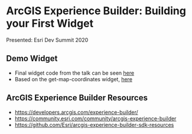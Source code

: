 # ArcGIS Experience Builder: Building your First Widget

Presented: Esri Dev Summit 2020

## Demo Widget

* Final widget code from the talk can be seen [here](https://github.com/gavinr/presentations/tree/master/src/experience-builder-build-your-first-widget-2020/code/05-final-with-setting/simple)
* Based on the get-map-coordinates widget, [here](https://github.com/gavinr/get-map-coordinates-experience-builder)

## ArcGIS Experience Builder Resources

* https://developers.arcgis.com/experience-builder/
* https://community.esri.com/community/arcgis-experience-builder
* https://github.com/Esri/arcgis-experience-builder-sdk-resources
